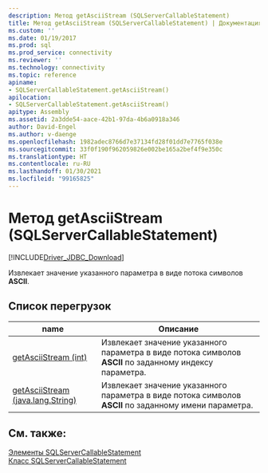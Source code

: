 ```yaml
---
description: Метод getAsciiStream (SQLServerCallableStatement)
title: Метод getAsciiStream (SQLServerCallableStatement) | Документация Майкрософт
ms.custom: ''
ms.date: 01/19/2017
ms.prod: sql
ms.prod_service: connectivity
ms.reviewer: ''
ms.technology: connectivity
ms.topic: reference
apiname:
- SQLServerCallableStatement.getAsciiStream()
apilocation:
- SQLServerCallableStatement.getAsciiStream()
apitype: Assembly
ms.assetid: 2a3dde54-aace-42b1-97da-4b6a0918a346
author: David-Engel
ms.author: v-daenge
ms.openlocfilehash: 1982adec8766d7e37134fd28f01dd7e7765f038e
ms.sourcegitcommit: 33f0f190f962059826e002be165a2bef4f9e350c
ms.translationtype: HT
ms.contentlocale: ru-RU
ms.lasthandoff: 01/30/2021
ms.locfileid: "99165825"
---
```

# <a name="getasciistream-method-sqlservercallablestatement"></a>Метод getAsciiStream (SQLServerCallableStatement)
[!INCLUDE[Driver_JDBC_Download](../../../includes/driver_jdbc_download.md)]

  Извлекает значение указанного параметра в виде потока символов **ASCII**.  
  
## <a name="overload-list"></a>Список перегрузок  
  
|name|Описание|  
|----------|-----------------|  
|[getAsciiStream (int)](../../../connect/jdbc/reference/getasciistream-int.md)|Извлекает значение указанного параметра в виде потока символов **ASCII** по заданному индексу параметра.|  
|[getAsciiStream (java.lang.String)](../../../connect/jdbc/reference/getasciistream-java-lang-string.md)|Извлекает значение указанного параметра в виде потока символов **ASCII** по заданному имени параметра.|  
  
## <a name="see-also"></a>См. также:  
 [Элементы SQLServerCallableStatement](../../../connect/jdbc/reference/sqlservercallablestatement-members.md)   
 [Класс SQLServerCallableStatement](../../../connect/jdbc/reference/sqlservercallablestatement-class.md)  
  
  
